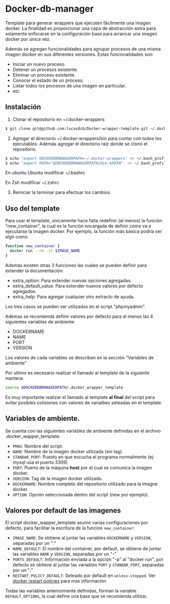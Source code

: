 # Docker-db-manager

Template para generar wrappers que ejecuten fácilmente una imagen docker.
La finalidad es proporcionar una capa de abstracción extra para solamente
enfocarse en la configuración base para arrancar una imagen docker por única
vez.

Además se agregan funcionalidades para agrupar procesos de una misma imagen
docker en sus diferentes versiones.
Estas funcionalidades son:
  * Iniciar un nuevo proceso.
  * Detener un procesos existente.
  * Eliminar un proceso existente.
  * Conocer el estado de un proceso.
  * Listar todos los procesos de una imagen en particular.
  * etc.

## Instalación

1. Clonar el repositorio en ~/.docker-wrappers
```bash
$ git clone git@github.com:lucasdc6/Docker-wrapper-template.git ~/.docker-wrappers
```

2. Agregar el directorio ~/.docker-wrappers/bin para contar con todos los ejecutables.
Además agregar el directorio raíz donde se clonó el repositorio.
```bash
$ echo 'export DOCKERDBMANAGERPATH=~/.docker-wrappers' >> ~/.bash_profile
$ echo 'export PATH="$DOCKERDBMANAGERPATH/bin:$PATH"' >> ~/.bash_profile
```

En ubuntu Ubuntu modificar ~/.bashrc

En Zsh modificar ~/.zshrc

3. Reiniciar la terminar para efectuar los cambios.

## Uso del template

Para usar el template, únicamente hace falta redefinir (al menos) la función
"new_container", la cual es la función encargada de definir cómo va a ejecutarse
la imagen docker. Por ejemplo, la función más básica podría ser algo como:

```bash
function new_container {
  docker run --rm -it $IMAGE_NAME
}
```

Además existen otras 3 funciones las cuales se pueden definir para extender la
documentación:

  * extra\_option: Para extender nuevas opciones agregadas.
  * extra\_default_value: Para extender nuevos valores por defecto agregados.
  * extra\_help: Para agregar cualquier otro extracto de ayuda.

Los tres casos se pueden ver utilizados en el script "phpmyadmin".

Ademas se recomienda definir valores por defecto para al menos las 4 siguientes
variables de ambiente:
  * DOCKERNAME
  * NAME
  * PORT
  * VERSION

Los valores de cada variables se describen en la sección "Variables de ambiente"

Por ultimo es necesario realizar el llamado al template de la siguiente mantera:

```bash
source $DOCKERDBMANAGERPATH/.docker_wrapper_template
```

Es muy importante realizar el llamado al template **al final** del script para
evitar posibles colisiones con valores de varialbes seteadas en el template.

## Variables de ambiente.

Se cuenta con las siguientes variables de ambiente definidas en el archivo
.docker_wapper_template:

  * `PROG`: Nombre del script.
  * `NAME`: Nombre de la imagen docker utilizada (sin tag).
  * `STANDAR_PORT`: Puesto en que escucha el programa normalmente (ej: mysql usa
    el puerto 3306)
  * `PORT`: Puerto de la máquina **host** por el cual se comunica la imagen docker.
  * `VERSION`: Tag de la imagen docker utilizado.
  * `DOCKERNAME`: Nombre completo del repositorio utilizado para la imagne docker.
  * `OPTION`: Opción seleccionada dentro del script (new por ejemplo).

## Valores por default de las imagenes

El script docker_wapper_template asume varias configuraciones por defecto, para
facilitar la escritura de la funcion `new_container`:

  * `IMAGE_NAME`: Se obtiene al juntar las variables `DOCKERNAME` y `VERSION`,
    separadas por un ":"
  * `NAME_DEFAULT`: El nombre del container, por default, se obtiene de juntar
    las variables `NAME` y `VERSION`, separadas por un "-"
  * `PORTS_DEFAULT`: Información enviada a la opción "-p" al "docker run", por
    defecto se obtiene al juntar las variables `PORT` y `STANDAR_PORT`,
separadas por un ":"
  * `RESTART_POLICY_DEFAULT`: Seteado por default en `unless-stopped`. Ver
    [docker restart
policies](https://docs.docker.com/config/containers/start-containers-automatically/) para mas información

Todas las variables anteriormente definidas, forman la variable `DEFAULT_OPTIONS`, la cual define una base que se recomienda utilizar.
